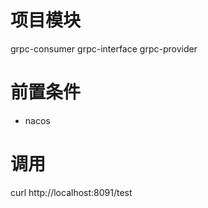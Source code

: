 # 项目模块
grpc-consumer
grpc-interface
grpc-provider

# 前置条件
- nacos

# 调用
curl http://localhost:8091/test